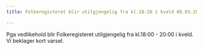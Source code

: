 ```yaml
---
title: Folkeregisteret blir utilgjengelig fra kl.18-20 i kveld 08.03.2021

---
```

Pga vedlikehold blir Folkeregisteret utilgjengelig fra kl.18:00 - 20:00 i kveld. Vi beklager kort varsel.
